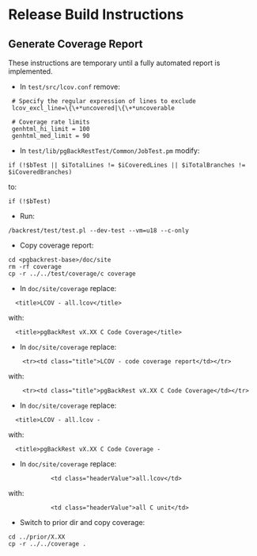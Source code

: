 # Release Build Instructions

## Generate Coverage Report

These instructions are temporary until a fully automated report is implemented.

- In `test/src/lcov.conf` remove:
```
 # Specify the regular expression of lines to exclude
 lcov_excl_line=\{\+*uncovered|\{\+*uncoverable

 # Coverage rate limits
 genhtml_hi_limit = 100
 genhtml_med_limit = 90
```

- In `test/lib/pgBackRestTest/Common/JobTest.pm` modify:
```
if (!$bTest || $iTotalLines != $iCoveredLines || $iTotalBranches != $iCoveredBranches)
```
to:
```
if (!$bTest)
```

- Run:
```
/backrest/test/test.pl --dev-test --vm=u18 --c-only
```

- Copy coverage report:
```
cd <pgbackrest-base>/doc/site
rm -rf coverage
cp -r ../../test/coverage/c coverage
```

- In `doc/site/coverage` replace:
```
  <title>LCOV - all.lcov</title>
```
with:
```
  <title>pgBackRest vX.XX C Code Coverage</title>
```

- In `doc/site/coverage` replace:
```
    <tr><td class="title">LCOV - code coverage report</td></tr>
```
with:
```
    <tr><td class="title">pgBackRest vX.XX C Code Coverage</td></tr>
```

- In `doc/site/coverage` replace:
```
  <title>LCOV - all.lcov -
```
with:
```
  <title>pgBackRest vX.XX C Code Coverage -
```

- In `doc/site/coverage` replace:
```
            <td class="headerValue">all.lcov</td>
```
with:
```
            <td class="headerValue">all C unit</td>
```

- Switch to prior dir and copy coverage:
```
cd ../prior/X.XX
cp -r ../../coverage .
```
